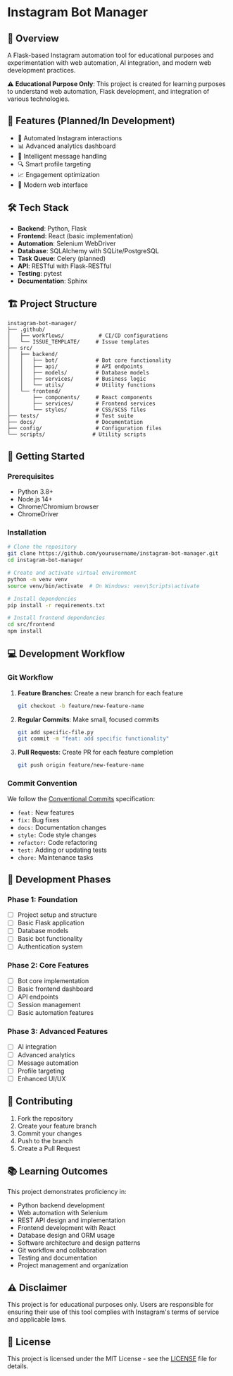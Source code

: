 # Instagram Bot Manager

## 🎯 Overview
A Flask-based Instagram automation tool for educational purposes and experimentation with web automation, AI integration, and modern web development practices.

⚠️ **Educational Purpose Only**: This project is created for learning purposes to understand web automation, Flask development, and integration of various technologies.

## 🚀 Features (Planned/In Development)

- 🤖 Automated Instagram interactions
- 📊 Advanced analytics dashboard
- 💬 Intelligent message handling
- 🔍 Smart profile targeting
- 📈 Engagement optimization
- 🎨 Modern web interface

## 🛠 Tech Stack

- **Backend**: Python, Flask
- **Frontend**: React (basic implementation)
- **Automation**: Selenium WebDriver
- **Database**: SQLAlchemy with SQLite/PostgreSQL
- **Task Queue**: Celery (planned)
- **API**: RESTful with Flask-RESTful
- **Testing**: pytest
- **Documentation**: Sphinx

## 🏗 Project Structure
```
instagram-bot-manager/
├── .github/
│   ├── workflows/           # CI/CD configurations
│   └── ISSUE_TEMPLATE/     # Issue templates
├── src/
│   ├── backend/
│   │   ├── bot/            # Bot core functionality
│   │   ├── api/            # API endpoints
│   │   ├── models/         # Database models
│   │   ├── services/       # Business logic
│   │   └── utils/          # Utility functions
│   └── frontend/
│       ├── components/     # React components
│       ├── services/       # Frontend services
│       └── styles/         # CSS/SCSS files
├── tests/                  # Test suite
├── docs/                   # Documentation
├── config/                 # Configuration files
└── scripts/               # Utility scripts
```

## 🚦 Getting Started

### Prerequisites
- Python 3.8+
- Node.js 14+
- Chrome/Chromium browser
- ChromeDriver

### Installation
```bash
# Clone the repository
git clone https://github.com/yourusername/instagram-bot-manager.git
cd instagram-bot-manager

# Create and activate virtual environment
python -m venv venv
source venv/bin/activate  # On Windows: venv\Scripts\activate

# Install dependencies
pip install -r requirements.txt

# Install frontend dependencies
cd src/frontend
npm install
```

## 💻 Development Workflow

### Git Workflow
1. **Feature Branches**: Create a new branch for each feature
   ```bash
   git checkout -b feature/new-feature-name
   ```

2. **Regular Commits**: Make small, focused commits
   ```bash
   git add specific-file.py
   git commit -m "feat: add specific functionality"
   ```

3. **Pull Requests**: Create PR for each feature completion
   ```bash
   git push origin feature/new-feature-name
   ```

### Commit Convention
We follow the [Conventional Commits](https://www.conventionalcommits.org/) specification:

- `feat:` New features
- `fix:` Bug fixes
- `docs:` Documentation changes
- `style:` Code style changes
- `refactor:` Code refactoring
- `test:` Adding or updating tests
- `chore:` Maintenance tasks

## 📝 Development Phases

### Phase 1: Foundation
- [ ] Project setup and structure
- [ ] Basic Flask application
- [ ] Database models
- [ ] Basic bot functionality
- [ ] Authentication system

### Phase 2: Core Features
- [ ] Bot core implementation
- [ ] Basic frontend dashboard
- [ ] API endpoints
- [ ] Session management
- [ ] Basic automation features

### Phase 3: Advanced Features
- [ ] AI integration
- [ ] Advanced analytics
- [ ] Message automation
- [ ] Profile targeting
- [ ] Enhanced UI/UX

## 🤝 Contributing

1. Fork the repository
2. Create your feature branch
3. Commit your changes
4. Push to the branch
5. Create a Pull Request

## 📚 Learning Outcomes

This project demonstrates proficiency in:
- Python backend development
- Web automation with Selenium
- REST API design and implementation
- Frontend development with React
- Database design and ORM usage
- Software architecture and design patterns
- Git workflow and collaboration
- Testing and documentation
- Project management and organization

## ⚠️ Disclaimer

This project is for educational purposes only. Users are responsible for ensuring their use of this tool complies with Instagram's terms of service and applicable laws.

## 📄 License

This project is licensed under the MIT License - see the [LICENSE](LICENSE) file for details.